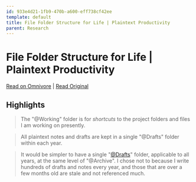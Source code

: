 ```yaml
---
id: 933e4d21-1fb9-470b-a600-eff738cf42ee
template: default
title: File Folder Structure for Life | Plaintext Productivity
parent: Research
---
```


# File Folder Structure for Life | Plaintext Productivity

[Read on Omnivore](https://omnivore.app/me/http-plaintext-productivity-net-3-02-file-folder-structure-for-l-18b67225daa) | [Read Original](http://plaintext-productivity.net/3-02-file-folder-structure-for-life.html)

## Highlights

> The "@Working" folder is for _shortcuts_ to the project folders and files I am working on presently.

> All plaintext notes and drafts are kept in a single "@Drafts" folder within each year.

> It would be simpler to have a single "[@Drafts](http://plaintext-productivity.net/3-01-drafts-folder-for-plaintext-drafts-and-notes.html)" folder, applicable to all years, at the same level of "@Archive". I chose not to because I write hundreds of drafts and notes every year, and those that are over a few months old are stale and not referenced much.

